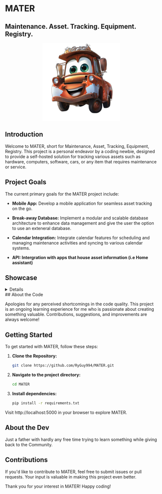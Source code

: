 # MATER

## Maintenance. Asset. Tracking. Equipment. Registry.
<p align="center">
  <img src="https://github.com/RyGuy994/MATER/blob/main/MATER.png?raw=true" alt="MATER Logo" />
</p>


## Introduction

Welcome to MATER, short for Maintenance, Asset, Tracking, Equipment, Registry. This project is a personal endeavor by a coding newbie, designed to provide a self-hosted solution for tracking various assets such as hardware, computers, software, cars, or any item that requires maintenance or service.

## Project Goals

The current primary goals for the MATER project include:

- **Mobile App:** Develop a mobile application for seamless asset tracking on the go.
  
- **Break-away Database:** Implement a modular and scalable database architecture to enhance data management and give the user the option to use an exteneral database.

- **Calendar Integration:** Integrate calendar features for scheduling and managing maintenance activities and syncing to various calendar systems.

- **API: Intergration with apps that house asset information (i.e Home assistant)**

## Showcase
<details>
<p align="center">
<img src=https://github.com/RyGuy994/MATER/assets/92389688/9f8fd784-f2a3-44e3-ab73-02907e9b6e6c>
<br>
<img src=https://github.com/RyGuy994/MATER/assets/92389688/7b06aeb6-21b8-4d89-8d99-a43db5133dc4>
<br>
<img src=https://github.com/RyGuy994/MATER/assets/92389688/1f32295d-7a09-4997-924c-8f7f59058929>
</p>
</details>
## About the Code

Apologies for any perceived shortcomings in the code quality. This project is an ongoing learning experience for me who is passionate about creating something valuable. Contributions, suggestions, and improvements are always welcome!

## Getting Started

To get started with MATER, follow these steps:

1. **Clone the Repository:**
   ```bash
   git clone https://github.com/RyGuy994/MATER.git
2. **Navigate to the project directory:**
   ```bash
   cd MATER
3. **Install dependencies:**
   ```bash
   pip install -r requirements.txt

Visit http://localhost:5000 in your browser to explore MATER.

## About the Dev
Just a father with hardly any free time trying to learn something while giving back to the Community.

## Contributions

If you'd like to contribute to MATER, feel free to submit issues or pull requests. Your input is valuable in making this project even better.

Thank you for your interest in MATER! Happy coding!
